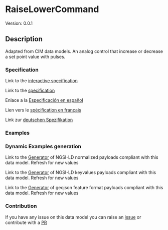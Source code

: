 # RaiseLowerCommand
Version: 0.0.1

## Description 

Adapted from CIM data models. An analog control that increase or decrease a set point value with pulses.
### Specification

Link to the [interactive specification](https://swagger.lab.fiware.org/?url=https://raw.githubusercontent.com/smart-data-models/dataModel.EnergyCIM/master/RaiseLowerCommand/swagger.yaml)

Link to the [specification](https://github.com/smart-data-models/dataModel.EnergyCIM/blob/master/RaiseLowerCommand/doc/spec.md)

Enlace a la [Especificación en español](https://github.com/smart-data-models/dataModel.EnergyCIM/blob/master/RaiseLowerCommand/doc/spec_ES.md)

Lien vers le [spécification en français](https://github.com/smart-data-models/dataModel.EnergyCIM/blob/master/RaiseLowerCommand/doc/spec_FR.md)

Link zur [deutschen Spezifikation](https://github.com/smart-data-models/dataModel.EnergyCIM/blob/master/RaiseLowerCommand/doc/spec_DE.md)
### Examples
### Dynamic Examples generation

Link to the [Generator](https://smartdatamodels.org/extra/ngsi-ld_generator.php?schemaUrl=https://raw.githubusercontent.com/smart-data-models/dataModel.EnergyCIM/master/RaiseLowerCommand/schema.json&email=info@smartdatamodels.org) of NGSI-LD normalized payloads compliant with this data model. Refresh for new values

Link to the [Generator](https://smartdatamodels.org/extra/ngsi-ld_generator_keyvalues.php?schemaUrl=https://raw.githubusercontent.com/smart-data-models/dataModel.EnergyCIM/master/RaiseLowerCommand/schema.json&email=info@smartdatamodels.org) of NGSI-LD keyvalues payloads compliant with this data model. Refresh for new values

Link to the [Generator](https://smartdatamodels.org/extra/geojson_features_generator_v1.0.php?schemaUrl=https://raw.githubusercontent.com/smart-data-models/dataModel.EnergyCIM/master/RaiseLowerCommand/schema.json&email=info@smartdatamodels.org) of geojson feature format payloads compliant with this data model. Refresh for new values
### Contribution

 If you have any issue on this data model you can raise an [issue](https://github.com/smart-data-models/dataModel.EnergyCIM/issues)  or contribute with a [PR](https://github.com/smart-data-models/dataModel.EnergyCIM/pulls)